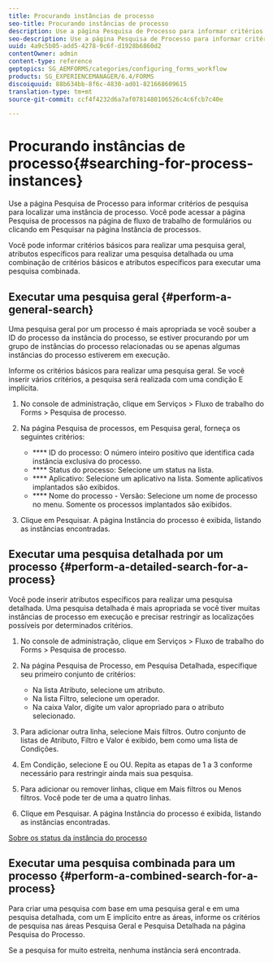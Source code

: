 ```yaml
---
title: Procurando instâncias de processo
seo-title: Procurando instâncias de processo
description: Use a página Pesquisa de Processo para informar critérios de pesquisa para localizar uma instância de processo.
seo-description: Use a página Pesquisa de Processo para informar critérios de pesquisa para localizar uma instância de processo.
uuid: 4a9c5b05-add5-4278-9c6f-d1928b6860d2
contentOwner: admin
content-type: reference
geptopics: SG_AEMFORMS/categories/configuring_forms_workflow
products: SG_EXPERIENCEMANAGER/6.4/FORMS
discoiquuid: 88b634bb-8f6c-4830-ad01-821668609615
translation-type: tm+mt
source-git-commit: ccf4f4232d6a7af0781480106526c4c6fcb7c40e

---
```



# Procurando instâncias de processo{#searching-for-process-instances}

Use a página Pesquisa de Processo para informar critérios de pesquisa para localizar uma instância de processo. Você pode acessar a página Pesquisa de processos na página de fluxo de trabalho de formulários ou clicando em Pesquisar na página Instância de processos.

Você pode informar critérios básicos para realizar uma pesquisa geral, atributos específicos para realizar uma pesquisa detalhada ou uma combinação de critérios básicos e atributos específicos para executar uma pesquisa combinada.

## Executar uma pesquisa geral {#perform-a-general-search}

Uma pesquisa geral por um processo é mais apropriada se você souber a ID do processo da instância do processo, se estiver procurando por um grupo de instâncias do processo relacionadas ou se apenas algumas instâncias do processo estiverem em execução.

Informe os critérios básicos para realizar uma pesquisa geral. Se você inserir vários critérios, a pesquisa será realizada com uma condição E implícita.

1. No console de administração, clique em Serviços > Fluxo de trabalho do Forms > Pesquisa de processo.
1. Na página Pesquisa de processos, em Pesquisa geral, forneça os seguintes critérios:

   * **** ID do processo: O número inteiro positivo que identifica cada instância exclusiva do processo.
   * **** Status do processo: Selecione um status na lista.
   * **** Aplicativo: Selecione um aplicativo na lista. Somente aplicativos implantados são exibidos.
   * **** Nome do processo - Versão: Selecione um nome de processo no menu. Somente os processos implantados são exibidos.

1. Clique em Pesquisar. A página Instância do processo é exibida, listando as instâncias encontradas.

## Executar uma pesquisa detalhada por um processo {#perform-a-detailed-search-for-a-process}

Você pode inserir atributos específicos para realizar uma pesquisa detalhada. Uma pesquisa detalhada é mais apropriada se você tiver muitas instâncias de processo em execução e precisar restringir as localizações possíveis por determinados critérios.

1. No console de administração, clique em Serviços > Fluxo de trabalho do Forms > Pesquisa de processo.
1. Na página Pesquisa de Processo, em Pesquisa Detalhada, especifique seu primeiro conjunto de critérios:

   * Na lista Atributo, selecione um atributo.
   * Na lista Filtro, selecione um operador.
   * Na caixa Valor, digite um valor apropriado para o atributo selecionado.

1. Para adicionar outra linha, selecione Mais filtros. Outro conjunto de listas de Atributo, Filtro e Valor é exibido, bem como uma lista de Condições.
1. Em Condição, selecione E ou OU. Repita as etapas de 1 a 3 conforme necessário para restringir ainda mais sua pesquisa.
1. Para adicionar ou remover linhas, clique em Mais filtros ou Menos filtros. Você pode ter de uma a quatro linhas.
1. Clique em Pesquisar. A página Instância do processo é exibida, listando as instâncias encontradas.

[Sobre os status da instância do processo](/help/forms/using/admin-help/processes.md#about-process-instance-statuses)

## Executar uma pesquisa combinada para um processo {#perform-a-combined-search-for-a-process}

Para criar uma pesquisa com base em uma pesquisa geral e em uma pesquisa detalhada, com um E implícito entre as áreas, informe os critérios de pesquisa nas áreas Pesquisa Geral e Pesquisa Detalhada na página Pesquisa do Processo.

Se a pesquisa for muito estreita, nenhuma instância será encontrada.
